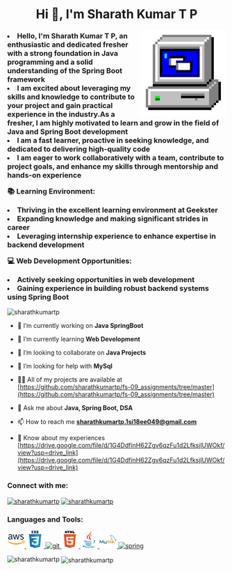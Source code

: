<h1 align="center">Hi 👋, I'm Sharath Kumar T P</h1>
<img align="right" alt="GIF" src="https://github.com/deut-erium/deut-erium/blob/master/assets/computer.gif?raw=1" width="200vw" />

<h3 align="left">
  <li>Hello, I'm Sharath Kumar T P, an enthusiastic and dedicated fresher with a strong foundation in Java programming and a solid understanding of the Spring Boot framework</li>
  <li>I am excited about leveraging my skills and knowledge to contribute to your project and gain practical experience in the industry.As a fresher, I am highly motivated to learn and grow in the field of Java and Spring Boot development</li>
  <li>I am a fast learner, proactive in seeking knowledge, and dedicated to delivering high-quality code</li>
  <li>I am eager to work collaboratively with a team, contribute to project goals, and enhance my skills through mentorship and hands-on experience</li>
  
  
  📚 Learning Environment:

<li>Thriving in the excellent learning environment at Geekster</li>
<li>Expanding knowledge and making significant strides in career</li>
<li>Leveraging internship experience to enhance expertise in backend development</li>

  
💻 Web Development Opportunities:

<li>Actively seeking opportunities in web development</li>
<li>Gaining experience in building robust backend systems using Spring Boot</li>

</h3>

<p align="left"> <img src="https://komarev.com/ghpvc/?username=sharathkumartp&label=Profile%20views&color=0e75b6&style=flat" alt="sharathkumartp" /> </p>

- 🔭 I’m currently working on **Java SpringBoot**

- 🌱 I’m currently learning **Web Development**

- 👯 I’m looking to collaborate on **Java Projects**

- 🤝 I’m looking for help with **MySql**

- 👨‍💻 All of my projects are available at [https://github.com/sharathkumartp/fs-09_assignments/tree/master](https://github.com/sharathkumartp/fs-09_assignments/tree/master)

- 💬 Ask me about **Java, Spring Boot, DSA**

- 📫 How to reach me **sharathkumartp.1si18ee049@gmail.com**

- 📄 Know about my experiences [https://drive.google.com/file/d/1G4DdfinH62Zgv6qzFu1d2LfksjlUWOkf/view?usp=drive_link](https://drive.google.com/file/d/1G4DdfinH62Zgv6qzFu1d2LfksjlUWOkf/view?usp=drive_link)

<h3 align="left">Connect with me:</h3>
<p align="left">
<a href="https://linkedin.com/in/sharathkumartp" target="blank"><img align="center" src="https://raw.githubusercontent.com/rahuldkjain/github-profile-readme-generator/master/src/images/icons/Social/linked-in-alt.svg" alt="sharathkumartp" height="30" width="40" /></a>
<a href="https://www.leetcode.com/sharathkumartp" target="blank"><img align="center" src="https://raw.githubusercontent.com/rahuldkjain/github-profile-readme-generator/master/src/images/icons/Social/leet-code.svg" alt="sharathkumartp" height="30" width="40" /></a>
</p>

<h3 align="left">Languages and Tools:</h3>
<p align="left"> <a href="https://aws.amazon.com" target="_blank" rel="noreferrer"> <img src="https://raw.githubusercontent.com/devicons/devicon/master/icons/amazonwebservices/amazonwebservices-original-wordmark.svg" alt="aws" width="40" height="40"/> </a> <a href="https://www.w3schools.com/css/" target="_blank" rel="noreferrer"> <img src="https://raw.githubusercontent.com/devicons/devicon/master/icons/css3/css3-original-wordmark.svg" alt="css3" width="40" height="40"/> </a> <a href="https://git-scm.com/" target="_blank" rel="noreferrer"> <img src="https://www.vectorlogo.zone/logos/git-scm/git-scm-icon.svg" alt="git" width="40" height="40"/> </a> <a href="https://www.w3.org/html/" target="_blank" rel="noreferrer"> <img src="https://raw.githubusercontent.com/devicons/devicon/master/icons/html5/html5-original-wordmark.svg" alt="html5" width="40" height="40"/> </a> <a href="https://www.java.com" target="_blank" rel="noreferrer"> <img src="https://raw.githubusercontent.com/devicons/devicon/master/icons/java/java-original.svg" alt="java" width="40" height="40"/> </a> <a href="https://www.mysql.com/" target="_blank" rel="noreferrer"> <img src="https://raw.githubusercontent.com/devicons/devicon/master/icons/mysql/mysql-original-wordmark.svg" alt="mysql" width="40" height="40"/> </a> <a href="https://spring.io/" target="_blank" rel="noreferrer"> <img src="https://www.vectorlogo.zone/logos/springio/springio-icon.svg" alt="spring" width="40" height="40"/> </a> </p>

<p><img align="left" src="https://github-readme-stats.vercel.app/api/top-langs?username=sharathkumartp&show_icons=true&locale=en&layout=compact" alt="sharathkumartp" /></p>

<p>&nbsp;<img align="center" src="https://github-readme-stats.vercel.app/api?username=sharathkumartp&show_icons=true&locale=en" alt="sharathkumartp" /></p>

